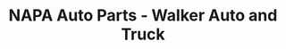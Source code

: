 ---
title: "NAPA Auto Parts - Walker Auto and Truck"
url: /selma/napa-auto-parts-walker-auto-and-truck/
shop: Autoteile
---